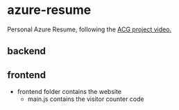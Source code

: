 # azure-resume
Personal Azure Resume, following the [ACG project video.](https://www.youtube.com/watch?v=ieYrBWmkfno)

## backend

## frontend
- frontend folder contains the website
    - main.js contains the visitor counter code
